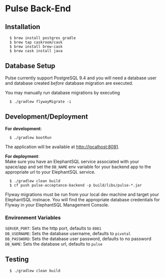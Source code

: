 # Pulse Back-End

## Installation
```
  $ brew install postgres gradle
  $ brew tap caskroom/cask
  $ brew install brew-cask
  $ brew cask install java
```

## Database Setup
Pulse currently support PostgreSQL 9.4 and you will need a database user and database created *before* database migration
are executed.

You may manually run database migrations by executing
```
  $ ./gradlew flywayMigrate -i
```

## Development/Deployment

**For development**:
```
  $ ./gradlew bootRun
```
The application will be available at [http://localhost:8081](http://localhost:8081).

**For deployment**:  
Make sure you have an ElephantSQL service associated with your space/app and set the `DB_NAME` env variable for your
backend app to the appropriate url to your ElephantSQL service.  
```
  $ ./gradlew clean build
  $ cf push pulse-acceptance-backend -p build/libs/pulse-*.jar
```
Flyway migrations must be run from your local dev machine and target your ElephantSQL instnace. You will find the appropriate database credentials for Flyway in your ElephantSQL Management Console.  

### Environment Variables
`SERVER_PORT`: Sets the http port, defaults to `8081`  
`DB_USERNAME`: Sets the database username, defaults to `pivotal`  
`DB_PASSWORD`: Sets the database user password, defaults to no password  
`DB_NAME`: Sets the database url, defaults to `pulse`  

## Testing
```
  $ ./gradlew clean build
```
